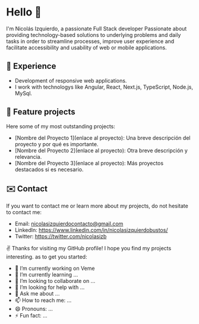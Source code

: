 # Hello 👋

I'm Nicolás Izquierdo, a passionate Full Stack developer Passionate about providing technology-based solutions to underlying problems and daily tasks in order to streamline processes, improve user experience and facilitate accessibility and usability of web or mobile applications.

## 📜 Experience
- Development of responsive web applications.
- I work with technologys like Angular, React, Next.js, TypeScript, Node.js, MySql.

## 🔨 Feature projects

Here some of my most outstanding projects:

- [Nombre del Proyecto 1](enlace al proyecto): Una breve descripción del proyecto y por qué es importante.
- [Nombre del Proyecto 2](enlace al proyecto): Otra breve descripción y relevancia.
- [Nombre del Proyecto 3](enlace al proyecto): Más proyectos destacados si es necesario.

## ✉️ Contact

If you want to contact me or learn more about my projects, do not hesitate to contact me:

- Email: nicolasizquierdocontacto@gmail.com
- LinkedIn: https://www.linkedin.com/in/nicolasizquierdobustos/
- Twitter: https://twitter.com/nicolasizb

✌️ Thanks for visiting my GitHub profile! I hope you find my projects interesting.
as to get you started:

- 🔭 I’m currently working on Veme
- 🌱 I’m currently learning ...
- 👯 I’m looking to collaborate on ...
- 🤔 I’m looking for help with ...
- 💬 Ask me about ...
- 📫 How to reach me: ...
- 😄 Pronouns: ...
- ⚡ Fun fact: ...

